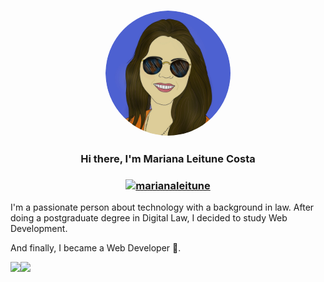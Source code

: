 <h3 align="center"><img src="imageedit_1_9706188982.png" height="auto" width="200" style="border-radius:50%">
<h3 align="center">Hi there, I'm Mariana Leitune Costa </h3>
<h3 align="center"><a href="https://linkedin.com/in/marianaleitune" target="blank"><img src="https://raw.githubusercontent.com/rahuldkjain/github-profile-readme-generator/master/src/images/icons/Social/linked-in-alt.svg" alt="marianaleitune" height="20" width="20" /></a></h3>

I'm a passionate person about technology with a background in law. After doing a postgraduate degree in Digital Law, I decided to study Web Development.
  
And finally, I became a Web Developer 🎉.



<img height="137px" src="https://github-readme-stats.vercel.app/api?username=marileitune&hide_title=true&hide_border=true&show_icons=true&count_private=true&line_height=21&text_color=000&icon_color=000&bg_color=0,ea6161,ffc64d,fffc4d,52fa5a&theme=graywhite" /><img height="137px" src="https://github-readme-stats.vercel.app/api/top-langs/?username=marileitune&hide=html&hide_title=true&hide_border=true&layout=compact&langs_count=8&text_color=000&icon_color=fff&bg_color=0,52fa5a,4dfcff,c64dff&theme=graywhite" />
